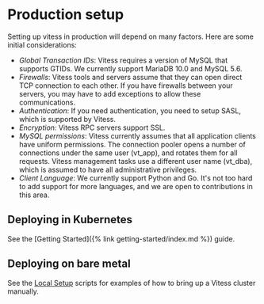 # Production setup
Setting up vitess in production will depend on many factors.
Here are some initial considerations:

* *Global Transaction IDs*: Vitess requires a version of MySQL
that supports GTIDs.
We currently support MariaDB 10.0 and MySQL 5.6.
* *Firewalls*: Vitess tools and servers assume that they
can open direct TCP connection to each other. If you have
firewalls between your servers, you may have to add exceptions
to allow these communications.
* *Authentication*: If you need authentication, you
need to setup SASL, which is supported by Vitess.
* *Encryption:* Vitess RPC servers support SSL.
* *MySQL permissions*: Vitess currently assumes that all
application clients have uniform permissions.
The connection pooler opens a number of connections under
the same user (vt_app), and rotates them for all requests.
Vitess management tasks use a different user name (vt_dba),
which is assumed to have all administrative privileges.
* *Client Language*: We currently support
Python and Go.
It's not too hard to add support for more languages,
and we are open to contributions in this area.

## Deploying in Kubernetes

See the [Getting Started]({% link getting-started/index.md %}) guide.

## Deploying on bare metal

See the
[Local Setup](https://github.com/vitessio/vitess/tree/master/examples/local)
scripts for examples of how to bring up a Vitess cluster manually.
